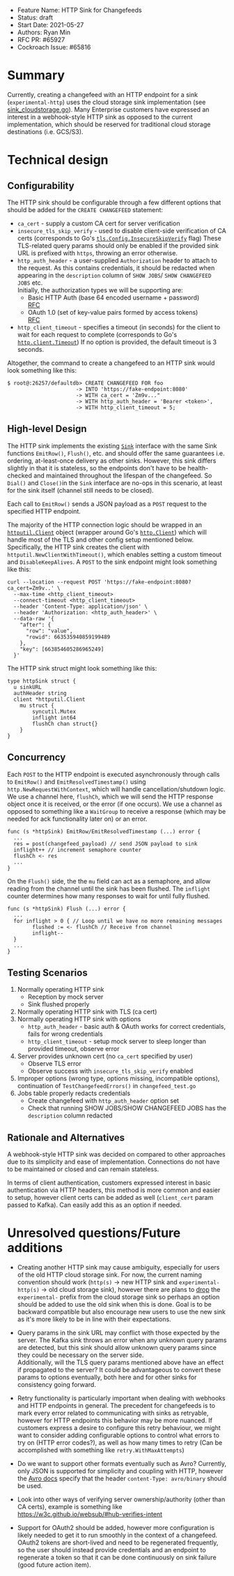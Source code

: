 - Feature Name: HTTP Sink for Changefeeds
- Status: draft
- Start Date: 2021-05-27
- Authors: Ryan Min
- RFC PR: #65927
- Cockroach Issue: #65816

# Summary

Currently, creating a changefeed with an HTTP endpoint for a sink 
(`experimental-http`) uses the cloud storage sink implementation (see 
[sink_cloudstorage.go](../../pkg/ccl/changefeedccl/sink_cloudstorage.go)). Many 
Enterprise customers have expressed an interest in a webhook-style HTTP sink as
opposed to the current implementation, which should be reserved for traditional
cloud storage destinations (i.e. GCS/S3). 

# Technical design

## Configurability

The HTTP sink should be configurable through a few different options that
should be added for the `CREATE CHANGEFEED` statement:

* `ca_cert` - supply a custom CA cert for server verification
* `insecure_tls_skip_verify` - used to disable client-side verification of CA
  certs (corresponds to Go's
  [`tls.Config.InsecureSkipVerify`](https://golang.org/src/crypto/tls/common.go#L624)
  flag)
  These TLS-related query params should only be enabled if the provided sink URL
  is prefixed with `https`, throwing an error otherwise.
* `http_auth_header` - a user-supplied `Authorization` header to attach to the
  request. As this contains credentials, it
  should be redacted when appearing in the `description` column of `SHOW JOBS`/
  `SHOW CHANGEFEED JOBS` etc.  </br>
  Initially, the authorization types we will be supporting are:
  * Basic HTTP Auth (base 64 encoded username + password) </br>
    [RFC](https://datatracker.ietf.org/doc/html/rfc7617)
  * OAuth 1.0 (set of key-value pairs formed by access tokens)  
    [RFC](https://datatracker.ietf.org/doc/html/rfc5849) </br>
* `http_client_timeout` - specifies a timeout (in seconds) for the client to
  wait for each request to complete (corresponds to Go's
  [`http.client.Timeout`](https://golang.org/src/net/http/client.go#L105))
  If no option is provided, the default timeout is 3 seconds.

Altogether, the command to create a changefeed to an HTTP sink would look
something like this:

```
$ root@:26257/defaultdb> CREATE CHANGEFEED FOR foo 
                      -> INTO 'https://fake-endpoint:8080'
                      -> WITH ca_cert = 'Zm9v..."
                      -> WITH http_auth_header = 'Bearer <token>',
                      -> WITH http_client_timeout = 5;
```

## High-level Design

The HTTP sink implements the existing 
[`Sink`](../../pkg/ccl/changefeedccl/sink.go) interface with the same Sink 
functions `EmitRow()`, `Flush()`, etc. and should offer the same guarantees 
i.e. ordering, at-least-once delivery as other sinks. However, this sink 
differs slightly in that it is stateless, so the endpoints don't have to be 
health-checked and maintained throughout the lifespan of the changefeed. So 
`Dial()` and `Close()`in the `Sink` interface are no-ops in this scenario, at 
least for the sink itself (channel still needs to be closed).

Each call to `EmitRow()` sends a JSON payload as a `POST` request to the
specified HTTP endpoint.

The majority of the HTTP connection logic should be wrapped in an 
[`httputil.Client`](../../pkg/util/httputil/client.go) object (wrapper around 
Go's [`http.Client`](https://golang.org/src/net/http/client.go#L57)) which will
handle most of the TLS and other config setup mentioned below. Specifically,
the HTTP sink creates the client with `httputil.NewClientWithTimeout()`, which
enables setting a custom timeout and `DisableKeepAlives`. A `POST` to the sink
endpoint might look something like this: 

```
curl --location --request POST 'https://fake-endpoint:8080?ca_cert=Zm9v..' \
  --max-time <http_client_timeout>
  --connect-timeout <http_client_timeout>
  --header 'Content-Type: application/json' \
  --header 'Authorization: <http_auth_header>' \
  --data-raw '{
    "after": {
      "row": "value",
      "rowid": 663535940859199489
    },
    "key": [663854605286965249]
  }'
```

The HTTP sink struct might look something like this:

```
type httpSink struct {
  u sinkURL
  authHeader string
  client *httputil.Client
	mu struct {
		syncutil.Mutex
		inflight int64
		flushCh chan struct{}
	}
}
```

## Concurrency

Each `POST` to the HTTP endpoint is executed asynchronously through calls to 
`EmitRow()` and `EmitResolvedTimestamp()` using `http.NewRequestWithContext`,
which will handle cancellation/shutdown logic. We use a channel here, `flushCh`,
which we will send the HTTP response object once it is received, or the error
(if one occurs). We use a channel as opposed to something like a `WaitGroup` to
receive a response (which may be needed for ack functionality later on) or an 
error.

```
func (s *httpSink) EmitRow/EmitResolvedTimestamp (...) error {
  ...
  res = post(changefeed_payload) // send JSON payload to sink
  inflight++ // increment semaphore counter
  flushCh <- res
  ...
}
```

On the `Flush()` side, the the `mu` field can act as a semaphore, and allow
reading from the channel until the sink has been flushed. The `inflight` 
counter determines how many responses to wait for until fully flushed.

```
func (s *httpSink) Flush (...) error {
  ...
  for inflight > 0 { // Loop until we have no more remaining messages
        flushed := <- flushCh // Receive from channel
        inflight--
  }
  ...
}
```

## Testing Scenarios

1. Normally operating HTTP sink
    * Reception by mock server
    * Sink flushed properly
2. Normally operating HTTP sink with TLS (ca cert)
3. Normally operating HTTP sink with options
   * `http_auth_header` - basic auth & OAuth works for correct credentials,
     fails for wrong credentials
   * `http_client_timeout` - setup mock server to sleep longer than provided 
     timeout, observe error
4. Server provides unknown cert (no `ca_cert` specified by user)
    * Observe TLS error
    * Observe success with `insecure_tls_skip_verify` enabled
5. Improper options (wrong type, options missing, incompatible options),
   continuation of `TestChangefeedErrors()` in `changefeed_test.go`
5. Jobs table properly redacts credentials
    * Create changefeed with `http_auth_header` option set
    * Check that running SHOW JOBS/SHOW CHANGEFEED JOBS has the `description` 
      column redacted

## Rationale and Alternatives

A webhook-style HTTP sink was decided on compared to other approaches due to 
its simplicity and ease of implementation. Connections do not have to be 
maintained or closed and can remain stateless.

In terms of client authentication, customers expressed interest in basic
authentication via HTTP headers, this method is more common and easier to setup,
however client certs can be added as well (`client_cert` param passed to Kafka).
Can easily add this as an option if needed.

# Unresolved questions/Future additions

* Creating another HTTP sink may cause ambiguity, especially for users of the
  old HTTP cloud storage sink. For now, the current naming convention should 
  work (`http(s)` -> new HTTP sink and `experimental-http(s)` -> old cloud 
  storage sink), however there are plans to 
  [drop](https://github.com/cockroachdb/cockroach/issues/53716) the 
  `experimental-` prefix from the cloud storage sink so perhaps an option 
  should be added to use the old sink when this is done. Goal is to be backward
  compatible but also encourage new users to use the new sink as it's more 
  likely to be in line with their expectations.
  

* Query params in the sink URL may conflict with those expected by the server.
  The Kafka sink throws an error when any unknown query params are detected, 
  but this sink should allow unknown query params since they could be necessary
  on the server side. <br />  Additionally, will the TLS query params mentioned
  above have an effect if propagated to the server? It could be advantageous 
  to convert these params to options eventually, both here and for other sinks 
  for consistency going forward.
  

* Retry functionality is particularly important when dealing with webhooks and
  HTTP endpoints in general. The precedent for changefeeds is to mark every 
  error related to communicating with sinks as retryable, however for HTTP 
  endpoints this behavior may be more nuanced. If customers express a desire to
  configure this retry behaviour, we might want to consider adding configurable 
  options to control what errors to try on (HTTP error codes?), as well as how 
  many times to retry (Can be accomplished with something like 
  `retry.WithMaxAttempts`)


* Do we want to support other formats eventually such as Avro? Currently, only
  JSON is supported for simplicity and coupling with HTTP, however the
  [Avro docs](https://avro.apache.org/docs/current/spec.html) specify that the 
  header `content-Type: avro/binary` should be used.


* Look into other ways of verifying server ownership/authority (other than CA
  certs), example is something like 
  https://w3c.github.io/websub/#hub-verifies-intent 


* Support for OAuth2 should be added, however more configuration is likely 
  needed to get it to run smoothly in the context of a changefeed. OAuth2
  tokens are short-lived and need to be regenerated frequently, so the user
  should instead provide credentials and an endpoint to regenerate a token so
  that it can be done continuously on sink failure (good future action item).


